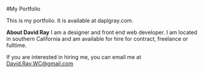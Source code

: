 #My Portfolio

This is my portfolio. It is available at daplgray.com.

**About David Ray**
I am a designer and front end web developer. I am located in southern California and am available for hire for contract, freelance or fulltime.

If you are interested in hiring me, you can email me at David.Ray.WC@gmail.com
